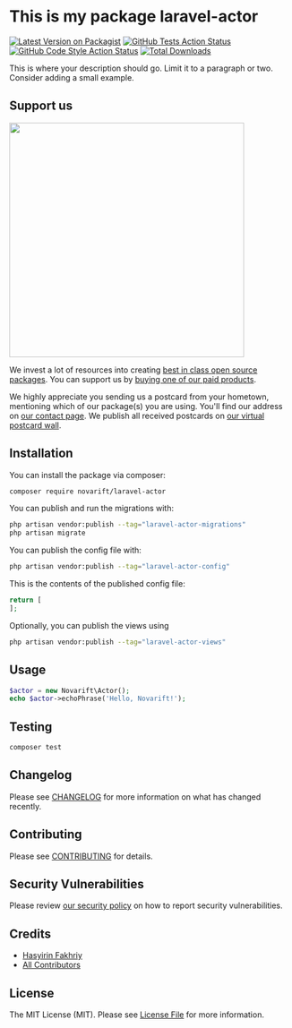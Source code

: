 # This is my package laravel-actor

[![Latest Version on Packagist](https://img.shields.io/packagist/v/novarift/laravel-actor.svg?style=flat-square)](https://packagist.org/packages/novarift/laravel-actor)
[![GitHub Tests Action Status](https://img.shields.io/github/actions/workflow/status/novarift/laravel-actor/run-tests.yml?branch=main&label=tests&style=flat-square)](https://github.com/novarift/laravel-actor/actions?query=workflow%3Arun-tests+branch%3Amain)
[![GitHub Code Style Action Status](https://img.shields.io/github/actions/workflow/status/novarift/laravel-actor/fix-php-code-style-issues.yml?branch=main&label=code%20style&style=flat-square)](https://github.com/novarift/laravel-actor/actions?query=workflow%3A"Fix+PHP+code+style+issues"+branch%3Amain)
[![Total Downloads](https://img.shields.io/packagist/dt/novarift/laravel-actor.svg?style=flat-square)](https://packagist.org/packages/novarift/laravel-actor)

This is where your description should go. Limit it to a paragraph or two. Consider adding a small example.

## Support us

[<img src="https://github-ads.s3.eu-central-1.amazonaws.com/laravel-actor.jpg?t=1" width="419px" />](https://spatie.be/github-ad-click/laravel-actor)

We invest a lot of resources into creating [best in class open source packages](https://spatie.be/open-source). You can support us by [buying one of our paid products](https://spatie.be/open-source/support-us).

We highly appreciate you sending us a postcard from your hometown, mentioning which of our package(s) you are using. You'll find our address on [our contact page](https://spatie.be/about-us). We publish all received postcards on [our virtual postcard wall](https://spatie.be/open-source/postcards).

## Installation

You can install the package via composer:

```bash
composer require novarift/laravel-actor
```

You can publish and run the migrations with:

```bash
php artisan vendor:publish --tag="laravel-actor-migrations"
php artisan migrate
```

You can publish the config file with:

```bash
php artisan vendor:publish --tag="laravel-actor-config"
```

This is the contents of the published config file:

```php
return [
];
```

Optionally, you can publish the views using

```bash
php artisan vendor:publish --tag="laravel-actor-views"
```

## Usage

```php
$actor = new Novarift\Actor();
echo $actor->echoPhrase('Hello, Novarift!');
```

## Testing

```bash
composer test
```

## Changelog

Please see [CHANGELOG](CHANGELOG.md) for more information on what has changed recently.

## Contributing

Please see [CONTRIBUTING](CONTRIBUTING.md) for details.

## Security Vulnerabilities

Please review [our security policy](../../security/policy) on how to report security vulnerabilities.

## Credits

- [Hasyirin Fakhriy](https://github.com/ahrimfakhriy)
- [All Contributors](../../contributors)

## License

The MIT License (MIT). Please see [License File](LICENSE.md) for more information.

